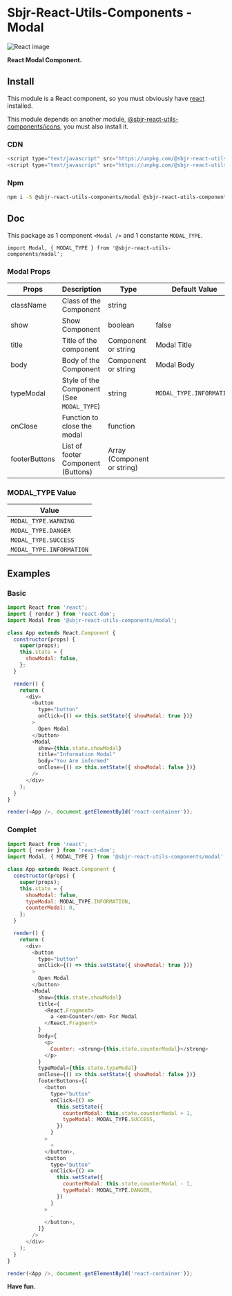 # Sbjr-React-Utils-Components - Modal

![React image](https://encrypted-tbn0.gstatic.com/images?q=tbn:ANd9GcSaMlUbPKRkWDuPrGLln27cr6_EK6ipM3Rw_vxNIxDaOVJA2e4O&s)

**React Modal Component.**

## Install

This module is a React component, so you must obviously have [react](https://github.com/facebook/react) installed.

This module depends on another module, [@sbjr-react-utils-components/icons](https://github.com/Sbjr-React-Utils-Components/Icons), you must also install it.

### CDN

```js
<script type="text/javascript" src="https://unpkg.com/@sbjr-react-utils-components/icons@latest"></script>
<script type="text/javascript" src="https://unpkg.com/@sbjr-react-utils-components/modal@latest"></script>
```

### Npm

```bash
npm i -S @sbjr-react-utils-components/modal @sbjr-react-utils-components/icons
```

## Doc

This package as 1 component `<Modal />` and 1 constante `MODAL_TYPE`.

`import Modal, { MODAL_TYPE } from '@sbjr-react-utils-components/modal';`

### Modal Props

| Props         | Description                               | Type                        | Default Value            |
| ------------- | ----------------------------------------- | --------------------------- | ------------------------ |
| className     | Class of the Component                    | string                      |                          |
| show          | Show Component                            | boolean                     | false                    |
| title         | Title of the component                    | Component or string         | Modal Title              |
| body          | Body of the Component                     | Component or string         | Modal Body               |
| typeModal     | Style of the Component (See `MODAL_TYPE`) | string                      | `MODAL_TYPE.INFORMATION` |
| onClose       | Function to close the modal               | function                    |                          |
| footerButtons | List of footer Component (Buttons)        | Array (Component or string) |                          |

### MODAL_TYPE Value

| Value                    |
| ------------------------ |
| `MODAL_TYPE.WARNING`     |
| `MODAL_TYPE.DANGER`      |
| `MODAL_TYPE.SUCCESS`     |
| `MODAL_TYPE.INFORMATION` |

## Examples

### Basic

```js
import React from 'react';
import { render } from 'react-dom';
import Modal from '@sbjr-react-utils-components/modal';

class App extends React.Component {
  constructor(props) {
    super(props);
    this.state = {
      showModal: false,
    };
  }

  render() {
    return (
      <div>
        <button
          type="button"
          onClick={() => this.setState({ showModal: true })}
        >
          Open Modal
        </button>
        <Modal
          show={this.state.showModal}
          title="Information Modal"
          body="You Are informed"
          onClose={() => this.setState({ showModal: false })}
        />
      </div>
    );
  }
}

render(<App />, document.getElementById('react-container'));
```

### Complet

```js
import React from 'react';
import { render } from 'react-dom';
import Modal, { MODAL_TYPE } from '@sbjr-react-utils-components/modal';

class App extends React.Component {
  constructor(props) {
    super(props);
    this.state = {
      showModal: false,
      typeModal: MODAL_TYPE.INFORMATION,
      counterModal: 0,
    };
  }

  render() {
    return (
      <div>
        <button
          type="button"
          onClick={() => this.setState({ showModal: true })}
        >
          Open Modal
        </button>
        <Modal
          show={this.state.showModal}
          title={
            <React.Fragment>
              a <em>Counter</em> For Modal
            </React.Fragment>
          }
          body={
            <p>
              Counter: <strong>{this.state.counterModal}</strong>
            </p>
          }
          typeModal={this.state.typeModal}
          onClose={() => this.setState({ showModal: false })}
          footerButtons={[
            <button
              type="button"
              onClick={() =>
                this.setState({
                  counterModal: this.state.counterModal + 1,
                  typeModal: MODAL_TYPE.SUCCESS,
                })
              }
            >
              +
            </button>,
            <button
              type="button"
              onClick={() =>
                this.setState({
                  counterModal: this.state.counterModal - 1,
                  typeModal: MODAL_TYPE.DANGER,
                })
              }
            >
              -
            </button>,
          ]}
        />
      </div>
    );
  }
}

render(<App />, document.getElementById('react-container'));
```

**Have fun.**
